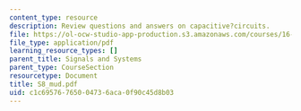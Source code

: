 ```yaml
---
content_type: resource
description: Review questions and answers on capacitive?circuits.
file: https://ol-ocw-studio-app-production.s3.amazonaws.com/courses/16-01-unified-engineering-i-ii-iii-iv-fall-2005-spring-2006/c1c69576765004736aca0f90c45d8b03_S8_mud.pdf
file_type: application/pdf
learning_resource_types: []
parent_title: Signals and Systems
parent_type: CourseSection
resourcetype: Document
title: S8_mud.pdf
uid: c1c69576-7650-0473-6aca-0f90c45d8b03
---
```


